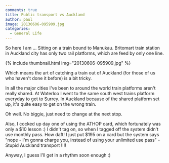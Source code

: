 ```yaml
---
comments: true
title: Public transport vs Auckland
author: paul
image: 20130606-095909.jpg
categories:
  - General Life
---
```

So here I am &#8230; Sitting on a train bound to Manukau. Britomart train station in Auckland city has only two rail platforms, which are feed by only one line.


{% include thumbnail.html img="20130606-095909.jpg" %}

Which means the art of catching a train out of Auckland (for those of us who haven't done it before) is a bit tricky.

In all the major cities I've been to around the world train platforms aren't really shared. At Waterloo I went to the same south west trains platform everyday to get to Surrey. In Auckland because of the shared platform set up, it's quite easy to get on the wrong train.

Oh well. No biggie, just need to change at the next stop.

Also, I cocked up day one of using the ATHOP card, which fortunately was only a $10 lesson :) I didn't tag on, so when I tagged off the system didn't use monthly pass. How daft! I just put $195 on a card but the system says "nope - I'm gonna charge you, instead of using your unlimited use pass" - Stupid Auckland transport !!!!

Anyway, I guess I'll get in a rhythm soon enough :)
